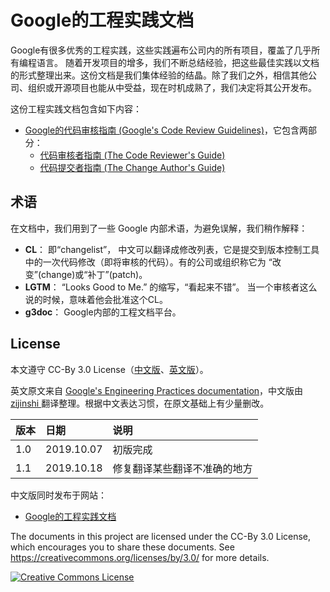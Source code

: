 # Google的工程实践文档

Google有很多优秀的工程实践，这些实践遍布公司内的所有项目，覆盖了几乎所有编程语言。 随着开发项目的增多，我们不断总结经验，把这些最佳实践以文档的形式整理出来。这份文档是我们集体经验的结晶。除了我们之外，相信其他公司、组织或开源项目也能从中受益，现在时机成熟了，我们决定将其公开发布。

这份工程实践文档包含如下内容：
*   [Google的代码审核指南 (Google's Code Review Guidelines)](review/index.md)，它包含两部分：
    *   [代码审核者指南 (The Code Reviewer's Guide)](review/reviewer/index.md)
    *   [代码提交者指南 (The Change Author's Guide)](review/developer/index.md)

## 术语

在文档中，我们用到了一些 Google 内部术语，为避免误解，我们稍作解释：

*   **CL**： 即“changelist”， 中文可以翻译成修改列表，它是提交到版本控制工具中的一次代码修改（即将审核的代码）。有的公司或组织称它为 “改变”(change)或“补丁”(patch)。
*   **LGTM**： “Looks Good to Me.” 的缩写，“看起来不错”。 当一个审核者这么说的时候，意味着他会批准这个CL。
*   **g3doc**： Google内部的工程文档平台。

## License
本文遵守 CC-By 3.0 License（[中文版](https://creativecommons.org/licenses/by/3.0/deed.zh)、[英文版](https://creativecommons.org/licenses/by/3.0/)）。

英文原文来自 [Google's Engineering Practices documentation](https://github.com/google/eng-practices)，中文版由 [ zijinshi ](https://github.com/zijinshi) 翻译整理。根据中文表达习惯，在原文基础上有少量删改。


| 版本 | 日期 | 说明 |
| :--- | :--- | :--- |
| 1.0 | 2019.10.07 | 初版完成 |
| 1.1 | 2019.10.18 | 修复翻译某些翻译不准确的地方 |

中文版同时发布于网站：
*   [Google的工程实践文档](https://zijinshi.github.io/google_eng_practice/index)

The documents in this project are licensed under the CC-By 3.0 License, which
encourages you to share these documents. See
https://creativecommons.org/licenses/by/3.0/ for more details.

<a rel="license" href="https://creativecommons.org/licenses/by/3.0/"><img alt="Creative Commons License" style="border-width:0" src="https://i.creativecommons.org/l/by/3.0/88x31.png" /></a>
